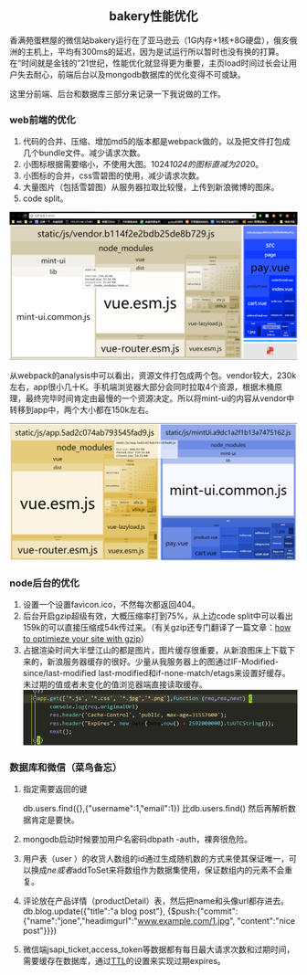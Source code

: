 <h2 align='center'>bakery性能优化</h2>

香满苑蛋糕屋的微信站bakery运行在了亚马逊云（1G内存+1核+8G硬盘），俄亥俄洲的主机上，平均有300ms的延迟，因为是试运行所以暂时也没有换的打算。在“时间就是金钱的”21世纪，性能优化就显得更为重要，主页load时间过长会让用户失去耐心，前端后台以及mongodb数据库的优化变得不可或缺。

这里分前端、后台和数据库三部分来记录一下我说做的工作。

### web前端的优化
1. 代码的合并、压缩、增加md5的版本都是webpack做的，以及把文件打包成几个bundle文件。减少请求次数。
2. 小图标根据需要缩小，不使用大图。1024*1024的图标直减为20*20。
2. 小图标的合并，css雪碧图的使用，减少请求次数。
3. 大量图片（包括雪碧图）从服务器拉取比较慢，上传到新浪微博的图床。
4. code split。

<div align=center>
<img src ='imgs/clipboard2.png'>
</div>

   从webpack的analysis中可以看出，资源文件打包成两个包。vendor较大，230k左右，app很小几十K。手机端浏览器大部分会同时拉取4个资源，根据木桶原理，最终完毕时间肯定由最慢的一个资源决定。所以将mint-ui的内容从vendor中转移到app中，两个大小都在150k左右。

<div align=center>
<img src ='imgs/clipboard1.png'>
</div>

### node后台的优化

1. 设置一个设置favicon.ico，不然每次都返回404。
2. 后台开启gzip超级有效，大概压缩率打到75%，从上边code split中可以看出159k的可以直接压缩成54k传过来。（有关gzip还专门翻译了一篇文章：[how to optimieze your site with gzip](https://github.com/guguji5/blogs/blob/master/how%20to%20optimieze%20your%20site%20with%20gzip.md)）
3. 占据渲染时间大半壁江山的都是图片，图片缓存很重要，从新浪图床上下载下来的，新浪服务器缓存的很好。少量从我服务器上的图通过IF-Modified-since/last-modified last-modified和if-none-match/etags来设置好缓存。未过期的值或者未变化的值浏览器端直接读取缓存。
![设置过期时间](imgs/clipboard.png)

### 数据库和微信（菜鸟备忘）

1. 指定需要返回的键

    db.users.find({},{"username":1,"email":1})   比db.users.find() 然后再解析数据肯定是要快。
2. mongodb启动时候要加用户名密码dbpath -auth，裸奔很危险。
3. 用户表（user ）的收货人数组的id通过生成随机数的方式来使其保证唯一，可以换成$ne或者$addToSet来将数组作为数据集使用，保证数组内的元素不会重复。
4. 评论放在产品详情（productDetail）表，然后把name和头像url都存进去。
db.blog.update({"title":"a blog post"},
{$push:{"commit":
{"name":"jone","headimgurl":"www.example.com/1.jpg",
"content":"nice post"}}})
5. 微信端jsapi_ticket,access_token等数据都有每日最大请求次数和过期时间，需要缓存在数据库，通过[TTL](https://docs.mongodb.com/manual/tutorial/expire-data/)的设置来实现过期expires。

    

